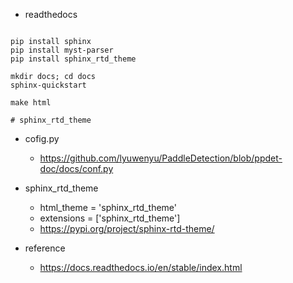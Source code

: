 
- readthedocs

```

pip install sphinx
pip install myst-parser
pip install sphinx_rtd_theme

mkdir docs; cd docs
sphinx-quickstart

make html

# sphinx_rtd_theme

```

- cofig.py
  - https://github.com/lyuwenyu/PaddleDetection/blob/ppdet-doc/docs/conf.py


- sphinx_rtd_theme
  - html_theme = 'sphinx_rtd_theme'
  - extensions = ['sphinx_rtd_theme']
  - https://pypi.org/project/sphinx-rtd-theme/


- reference
  - https://docs.readthedocs.io/en/stable/index.html